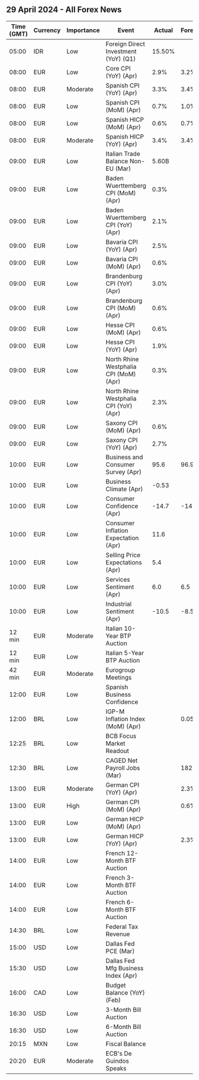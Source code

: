 ## 29 April 2024 - All Forex News

| Time (GMT) | Currency | Importance | Event | Actual | Forecast | Previous |
|------|----------|------------|-------|--------|----------|----------|
| 05:00 | IDR | Low | Foreign Direct Investment (YoY) (Q1) | 15.50% |  | 16.20% |
| 08:00 | EUR | Low | Core CPI (YoY) (Apr) | 2.9% | 3.2% | 3.3% |
| 08:00 | EUR | Moderate | Spanish CPI (YoY) (Apr) | 3.3% | 3.4% | 3.2% |
| 08:00 | EUR | Low | Spanish CPI (MoM) (Apr) | 0.7% | 1.0% | 0.8% |
| 08:00 | EUR | Low | Spanish HICP (MoM) (Apr) | 0.6% | 0.7% | 1.4% |
| 08:00 | EUR | Moderate | Spanish HICP (YoY) (Apr) | 3.4% | 3.4% | 3.3% |
| 09:00 | EUR | Low | Italian Trade Balance Non-EU (Mar) | 5.60B |  | 6.89B |
| 09:00 | EUR | Low | Baden Wuerttemberg CPI (MoM) (Apr) | 0.3% |  | 0.5% |
| 09:00 | EUR | Low | Baden Wuerttemberg CPI (YoY) (Apr) | 2.1% |  | 2.3% |
| 09:00 | EUR | Low | Bavaria CPI (YoY) (Apr) | 2.5% |  | 2.3% |
| 09:00 | EUR | Low | Bavaria CPI (MoM) (Apr) | 0.6% |  | 0.4% |
| 09:00 | EUR | Low | Brandenburg CPI (YoY) (Apr) | 3.0% |  | 2.8% |
| 09:00 | EUR | Low | Brandenburg CPI (MoM) (Apr) | 0.6% |  | 0.4% |
| 09:00 | EUR | Low | Hesse CPI (MoM) (Apr) | 0.6% |  | 0.3% |
| 09:00 | EUR | Low | Hesse CPI (YoY) (Apr) | 1.9% |  | 1.6% |
| 09:00 | EUR | Low | North Rhine Westphalia CPI (MoM) (Apr) | 0.3% |  | 0.3% |
| 09:00 | EUR | Low | North Rhine Westphalia CPI (YoY) (Apr) | 2.3% |  | 2.3% |
| 09:00 | EUR | Low | Saxony CPI (MoM) (Apr) | 0.6% |  | 0.4% |
| 09:00 | EUR | Low | Saxony CPI (YoY) (Apr) | 2.7% |  | 2.5% |
| 10:00 | EUR | Low | Business and Consumer Survey (Apr) | 95.6 | 96.9 | 96.2 |
| 10:00 | EUR | Low | Business Climate (Apr) | -0.53 |  | -0.32 |
| 10:00 | EUR | Low | Consumer Confidence (Apr) | -14.7 | -14.7 | -14.9 |
| 10:00 | EUR | Low | Consumer Inflation Expectation (Apr) | 11.6 |  | 12.3 |
| 10:00 | EUR | Low | Selling Price Expectations (Apr) | 5.4 |  | 5.5 |
| 10:00 | EUR | Low | Services Sentiment (Apr) | 6.0 | 6.5 | 6.4 |
| 10:00 | EUR | Low | Industrial Sentiment (Apr) | -10.5 | -8.5 | -8.9 |
| 12 min | EUR | Moderate | Italian 10-Year BTP Auction |  |  | 3.67% |
| 12 min | EUR | Low | Italian 5-Year BTP Auction |  |  | 3.21% |
| 42 min | EUR | Moderate | Eurogroup Meetings |  |  |  |
| 12:00 | EUR | Low | Spanish Business Confidence |  |  | -5.4 |
| 12:00 | BRL | Low | IGP-M Inflation Index (MoM) (Apr) |  | 0.05% | -0.47% |
| 12:25 | BRL | Low | BCB Focus Market Readout |  |  |  |
| 12:30 | BRL | Low | CAGED Net Payroll Jobs (Mar) |  | 182.94K | 306.11K |
| 13:00 | EUR | Moderate | German CPI (YoY) (Apr) |  | 2.3% | 2.2% |
| 13:00 | EUR | High | German CPI (MoM) (Apr) |  | 0.6% | 0.4% |
| 13:00 | EUR | Low | German HICP (MoM) (Apr) |  |  | 0.6% |
| 13:00 | EUR | Low | German HICP (YoY) (Apr) |  | 2.3% | 2.3% |
| 14:00 | EUR | Low | French 12-Month BTF Auction |  |  | 3.474% |
| 14:00 | EUR | Low | French 3-Month BTF Auction |  |  | 3.825% |
| 14:00 | EUR | Low | French 6-Month BTF Auction |  |  | 3.710% |
| 14:30 | BRL | Low | Federal Tax Revenue |  |  | 186.50B |
| 15:00 | USD | Low | Dallas Fed PCE (Mar) |  |  | 3.40% |
| 15:30 | USD | Low | Dallas Fed Mfg Business Index (Apr) |  |  | -14.4 |
| 16:00 | CAD | Low | Budget Balance (YoY) (Feb) |  |  | -25.70B |
| 16:30 | USD | Low | 3-Month Bill Auction |  |  | 5.255% |
| 16:30 | USD | Low | 6-Month Bill Auction |  |  | 5.160% |
| 20:15 | MXN | Low | Fiscal Balance |  |  | -263.06B |
| 20:20 | EUR | Moderate | ECB's De Guindos Speaks |  |  |  |
